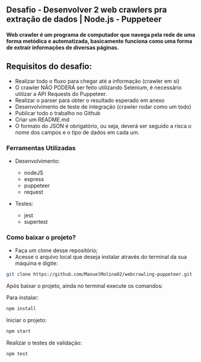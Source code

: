


## Desafio - Desenvolver 2 web crawlers pra extração de dados | Node.js - Puppeteer


#### Web crawler é um programa de computador que navega pela rede de uma forma metódica e automatizada, basicamente funciona como uma forma de extrair informações de diversas páginas. 


## Requisitos do desafio:

- Realizar todo o fluxo para chegar até a informação (crawler em si)
- O crawler NÃO PODERÁ ser feito utilizando Selenium, é necessário utilizar a API
Requests do Puppeteer.
- Realizar o parser para obter o resultado esperado em anexo
- Desenvolvimento de teste de integração (crawler rodar como um todo)
- Publicar todo o trabalho no Github
- Criar um README.md
- O formato do JSON é obrigatório, ou seja, deverá ser seguido a risca o nome dos campos
e o tipo de dados em cada um.

### Ferramentas Utilizadas
- Desenvolvimento:
  - nodeJS
  - express
  - puppeteer
  - request

- Testes:
  - jest
  - supertest

### Como baixar o projeto?

- Faça um clone desse repositório;
- Acesse o arquivo local que deseja instalar através do terminal da sua máquina e digite: 
```sh
git clone https://github.com/ManuelMolina02/webcrawling-puppeteer.git
```
Após baixar o projeto, ainda no terminal execute os comandos:

Para instalar:
```sh
npm install
```

Iniciar o projeto:
```sh
npm start
```

Realizar o testes de validação:
```sh
npm test
```

